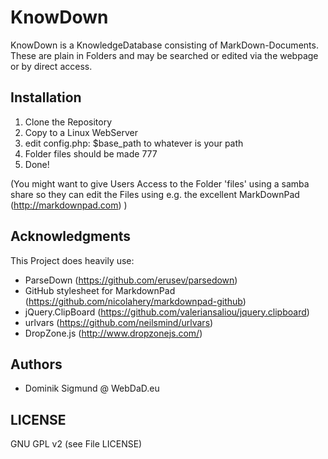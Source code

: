 # KnowDown

KnowDown is a KnowledgeDatabase consisting of MarkDown-Documents.
These are plain in Folders and may be searched or edited via the webpage or by direct access.

## Installation
1. Clone the Repository
2. Copy to a Linux WebServer
3. edit config.php: $base_path to whatever is your path
4. Folder files should be made 777
4. Done!

(You might want to give Users Access to the Folder 'files' using a samba share so they can edit the Files using e.g. the excellent MarkDownPad (http://markdownpad.com) )

## Acknowledgments
This Project does heavily use:
- ParseDown (https://github.com/erusev/parsedown)
- GitHub stylesheet for MarkdownPad (https://github.com/nicolahery/markdownpad-github)
- jQuery.ClipBoard (https://github.com/valeriansaliou/jquery.clipboard)
- urlvars (https://github.com/neilsmind/urlvars)
- DropZone.js (http://www.dropzonejs.com/)

## Authors
- Dominik Sigmund @ WebDaD.eu

## LICENSE
GNU GPL v2 (see File LICENSE)